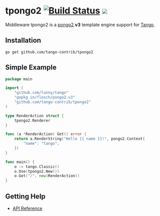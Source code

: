 tpongo2 [![Build Status](https://drone.io/github.com/tango-contrib/tpongo2/status.png)](https://drone.io/github.com/tango-contrib/tpongo2/latest) [![](http://gocover.io/_badge/github.com/tango-contrib/tpongo2)](http://gocover.io/github.com/tango-contrib/tpongo2)
======

Middleware tpongo2 is a [pongo2](https://github.com/flosch/pongo2).**v3** template engine support for [Tango](https://github.com/lunny/tango). 

## Installation

    go get github.com/tango-contrib/tpongo2

## Simple Example

```Go
package main

import (
    "github.com/lunny/tango"
    "gopkg.in/flosch/pongo2.v3"
    "github.com/tango-contrib/tpongo2"
)

type RenderAction struct {
    tpongo2.Renderer
}

func (a *RenderAction) Get() error {
    return a.RenderString("Hello {{ name }}!", pongo2.Context{
        "name": "tango",
    })
}

func main() {
    o := tango.Classic()
    o.Use(tpongo2.New())
    o.Get("/", new(RenderAction))
}
```

## Getting Help

- [API Reference](https://gowalker.org/github.com/tango-contrib/tpongo2)
